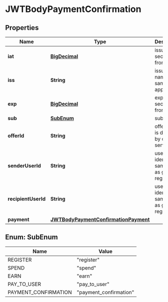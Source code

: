 
# JWTBodyPaymentConfirmation

## Properties
Name | Type | Description | Notes
------------ | ------------- | ------------- | -------------
**iat** | [**BigDecimal**](BigDecimal.md) | issued at - seconds from epoc | 
**iss** | **String** | issuer name, the same as app_id (kik) | 
**exp** | [**BigDecimal**](BigDecimal.md) | expiration - seconds from epoc | 
**sub** | [**SubEnum**](#SubEnum) | subject | 
**offerId** | **String** | offer id - id is decided by digital service | 
**senderUserId** | **String** | user identifier - same value as given by register |  [optional]
**recipientUserId** | **String** | user identifier - same value as given by register |  [optional]
**payment** | [**JWTBodyPaymentConfirmationPayment**](JWTBodyPaymentConfirmationPayment.md) |  | 



<a name="SubEnum"></a>
## Enum: SubEnum
Name | Value
---- | -----
REGISTER | &quot;register&quot;
SPEND | &quot;spend&quot;
EARN | &quot;earn&quot;
PAY_TO_USER | &quot;pay_to_user&quot;
PAYMENT_CONFIRMATION | &quot;payment_confirmation&quot;




